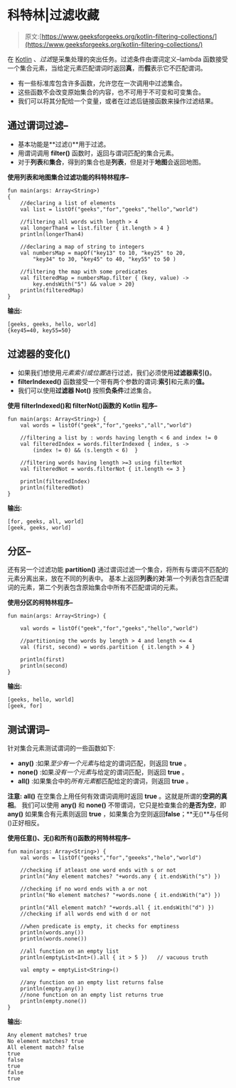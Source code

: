 # 科特林|过滤收藏

> 原文:[https://www.geeksforgeeks.org/kotlin-filtering-collections/](https://www.geeksforgeeks.org/kotlin-filtering-collections/)

在 [Kotlin](https://www.geeksforgeeks.org/introduction-to-kotlin/) 、*过滤*是采集处理的突出任务。过滤条件由谓词定义–lambda 函数接受一个集合元素，当给定元素匹配谓词时返回**真**，而**假**表示它不匹配谓词。

*   有一些标准库包含许多函数，允许您在一次调用中过滤集合。
*   这些函数不会改变原始集合的内容，也不可用于不可变和可变集合。
*   我们可以将其分配给一个变量，或者在过滤后链接函数来操作过滤结果。

## 通过谓词过滤–

*   基本功能是**过滤()**用于过滤。
*   用谓词调用 **filter()** 函数时，返回与谓词匹配的集合元素。
*   对于**列表**和**集合**，得到的集合也是**列表**，但是对于**地图**会返回地图。

**使用列表和地图集合过滤功能的科特林程序–**

```
fun main(args: Array<String>)
{
    //declaring a list of elements
    val list = listOf("geeks","for","geeks","hello","world")

    //filtering all words with length > 4
    val longerThan4 = list.filter { it.length > 4 }
    println(longerThan4)

    //declaring a map of string to integers
    val numbersMap = mapOf("key13" to 10, "key25" to 20,
        "key34" to 30, "key45" to 40, "key55" to 50 )

    //filtering the map with some predicates
    val filteredMap = numbersMap.filter { (key, value) ->
        key.endsWith("5") && value > 20}
    println(filteredMap)
}
```

**输出:**

```
[geeks, geeks, hello, world]
{key45=40, key55=50}

```

## 过滤器的变化()

*   如果我们想使用*元素索引或位置*进行过滤，我们必须使用**过滤器索引()**。
*   **filterIndexed()** 函数接受一个带有两个参数的谓词:**索引**和元素的**值。**
*   我们可以使用**过滤器 Not()** 按照**负条件**过滤集合。

**使用 filterIndexed()和 filterNot()函数的 Kotlin 程序–**

```
fun main(args: Array<String>) {
    val words = listOf("geek","for","geeks","all","world")

    //filtering a list by : words having length < 6 and index != 0
    val filteredIndex = words.filterIndexed { index, s ->
        (index != 0) && (s.length < 6)  }

    //filtering words having length >=3 using filterNot
    val filteredNot = words.filterNot { it.length <= 3 }

    println(filteredIndex)
    println(filteredNot)
}
```

**输出:**

```
[for, geeks, all, world]
[geek, geeks, world]

```

## 分区–

还有另一个过滤功能 **partition()** 通过谓词过滤一个集合，将所有与谓词不匹配的元素分离出来，放在不同的列表中。
基本上返回**列表**的**对**:第一个列表包含匹配谓词的元素，第二个列表包含原始集合中所有不匹配谓词的元素。

**使用分区的柯特林程序–**

```
fun main(args: Array<String>) {

    val words = listOf("geek","for","geeks","hello","world")

    //partitioning the words by length > 4 and length <= 4
    val (first, second) = words.partition { it.length > 4 }

    println(first)
    println(second)
}
```

**输出:**

```
[geeks, hello, world]
[geek, for]

```

## 测试谓词–

针对集合元素测试谓词的一些函数如下:

*   **any()** :如果*至少有一个元素*与给定的谓词匹配，则返回 **true** 。
*   **none()** :如果*没有一个元素*与给定的谓词匹配，则返回 **true** 。
*   **all()** :如果集合中的*所有元素*都匹配给定的谓词，则返回 **true** 。

**注意:** **all()** 在空集合上用任何有效谓词调用时返回 **true** 。这就是所谓的**空洞的真相**。
我们可以使用 **any()** 和 **none()** 不带谓词，它只是检查集合的**是否为空**，即 **any()** 如果集合有元素则返回 **true** ，如果集合为空则返回**false**；**无()**与任何()正好相反。

**使用任意()、无()和所有()函数的柯特林程序–**

```
fun main(args: Array<String>) {
    val words = listOf("geeks","for","geeeks","helo","world")

    //checking if atleast one word ends with s or not
    println("Any element matches? "+words.any { it.endsWith("s") })

    //checking if no word ends with a or not
    println("No element matches? "+words.none { it.endsWith("a") })

    println("All element match? "+words.all { it.endsWith("d") })
    //checking if all words end with d or not

    //when predicate is empty, it checks for emptiness
    println(words.any())
    println(words.none())

    //all function on an empty list
    println(emptyList<Int>().all { it > 5 })   // vacuous truth

    val empty = emptyList<String>()

    //any function on an empty list returns false
    println(empty.any())
    //none function on an empty list returns true
    println(empty.none())
}
```

**输出:**

```
Any element matches? true
No element matches? true
All element match? false
true
false
true
false
true

```